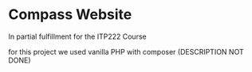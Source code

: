 <h1>Compass Website</h1>
<p>In partial fulfillment for the ITP222 Course</p>

for this project we used vanilla PHP with composer
(DESCRIPTION NOT DONE)

